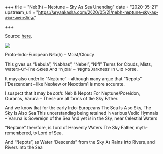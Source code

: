 +++
title = "Neb(h) – Neptune – Sky As Sea Unending"
date = "2020-05-21"
upstream_url = "https://aryaakasha.com/2020/05/21/nebh-neptune-sky-as-sea-unending/"

+++

Source: [here](https://aryaakasha.com/2020/05/21/nebh-neptune-sky-as-sea-unending/).

![](https://aryaakasha.files.wordpress.com/2020/05/98955789_10163570007540574_8649970263338778624_n.jpg?w=720)

Proto-Indo-European Neb(h) – Moist/Cloudy

This gives us “Nebula”, “Nabhas”, “Nebel”, “Nifl” Terms for Clouds, Mists, Waters-Of-The-Skies And “Njola” – ‘Night/Darkness’ in Old Norse.

It may also underlie “Neptune” – although many argue that “Nepots” \[‘Descendant – like Nephew or Nepotism\] is more accurate.

I suspect that it may be *both*: Neb & Nepots For Neptune/Poseidon, Ouranos, Varuna – These are all forms of the Sky Father.

And we know that for the early Indo-Europeans The Sea Is Also Sky, The Sky Is Also Sea This understanding being retained In various Vedic Hymnals – Varuna is Sovereign of the Sea And yet is in the Sky, near Celestial Waters

“Neptune” therefore, is Lord of Heavenly Waters The Sky Father, myth-remembered, to Lord of Sea.

And “Nepots”, as Water “Descends” from the Sky As Rains into Rivers, and Rivers into the Sea